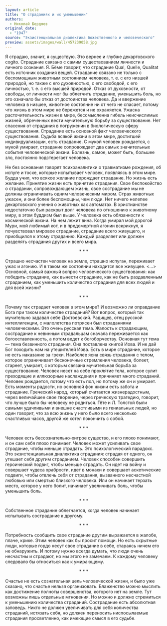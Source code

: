 ```yaml
---
layout: article
title: "О страданиях и их уменьшении"
authors:
  - Николай Бердяев
original_date:
  - "1947"
source: "Экзистенциальная диалектика божественного и человеческого"
preview: assets/images/wall/457239058.jpg
---
```

Я страдаю, значит, я существую. Это вернее и глубже декартовского cogito. Страдание связано с самим существованием личности и личного сознания. Я. Бёме говорит, что страдание Qual, Quelle, Qualitat есть источник создания вещей. Страдание связано не только с беспомощным животным состоянием человека, т. е. с его низшей природой, но также с его духовностью, с его свободой, с его личностью, т. е. с его высшей природой. Отказ от духовности, от свободы, от личности мог бы облегчить страдание, уменьшить боль, но это означало бы отказ от достоинства человека. Да и ввержение человека в низшее, животное состояние ни от чего не спасает, потому что жизнь в этом мире не бережется и не охраняется. Ужасна расточительность жизни в мире, бессмысленна гибель неисчислимых жизней, обреченных вести мучительную борьбу за существование. Нет спасения от страдания в погружении в биологическую сферу существования. Страдание есть основной факт человеческого существования. Судьба всякой жизни в этом мире, достигшей индивидуализации, есть страдание. С мукой человек рождается, с мукой умирает, страдание сопровождает два самых значительных события человеческой жизни. Болезнь, самое, может быть, большее зло, постоянно подстерегает человека.

Не без основания говорят психоаналитики о травматизме рождения, об испуге и тоске, которые испытывает человек, появляясь в этом мире. Будда учил, что всякое желание порождает страдание. Но жизнь есть желание. Принятие жизни есть принятие страдания. Свое беспокойство о страдании, сопровождающем жизнь, свое сострадание мы не должны ограничивать одним человеческим миром. Страх животных ужасен, и они более беспомощны, чем люди. Нет ничего нелепее декартовского учения о животных как автоматах. В христианстве недостаточно был раскрыт долг человека по отношению к животному миру, в этом буддизм был выше. У человека есть обязанности к космической жизни. На нем лежит вина. Когда умирал мой дорогой Мури, мой любимый кот, и в предсмертной агонии вскрикнул, я почувствовал мировое страдание, страдание всего живущего, и приобщился к этому страданию. Каждый разделяет или должен разделять страдания других и всего мира.

<center>* * *</center>

Страшно несчастен человек на земле, страшно испуган, переживает ужас и агонию. И в таком же состоянии находится все живущее. <…> Основной, самый важный вопрос человеческого существования: как победить страдание, как вынести страдание, как не быть раздавленным страданием, как уменьшить количество страдания для всех людей и для всей жизни?

<center>* * *</center>

Почему так страдает человек в этом мире? И возможно ли оправдание Бога при таком количестве страданий? Вот вопрос, который так мучительно задавал себе Достоевский. Радищев, отец русской интеллигенции, с малолетства потрясен был страданиями человеческими. Это очень русская тема. Жалость к страдающим, сострадание к невинным страдальцам сначала переживается как богооставленность, а потом ведет к богоборчеству. Основная тут тема — тема безвинного страдания. Она поставлена книгой Иова. И не дай Бог походить нам на утешителей Иова. Есть в мире страдание, которое не есть наказание за грехи. Наиболее ясна связь страдания с телом, которое ограничивает бесконечные стремления человека, болеет, стареет, умирает, с которым связана мучительная борьба за существование. Человек несет на себе проклятие тела, которое сулит преходящие и иллюзорные наслаждения и причиняет много страданий. Человек рождается, потому что есть пол, но потому же он и умирает. Есть моменты радости, но основной фон жизни есть забота и страдание. Греческий народ, который считается жизнерадостным, через величайшее свое творение, через греческую трагедию, говорит, что лучше было бы человеку не родиться. Гёте и Л. Толстой были самыми удачливыми и внешне счастливыми из гениальных людей, но один говорит, что за всю жизнь у него было всего несколько счастливых часов, другой же хотел покончить с собой.

<center>* * *</center>

Человек есть бессознательно-хитрое существо, и его плохо понимают, и он сам себя плохо понимает. Человек может усиливать свое страдание, чтобы меньше страдать. Это психологический парадокс. Это экзистенциальная диалектика страдания: страдая от одного, он утешает себя другим страданием. Человек способен совершить героический подвиг, чтобы меньше страдать. Он идет на войну и совершает чудеса храбрости, идет в монахи и совершает аскетические подвиги, чтобы отвлечь себя от страдания, вызванного несчастной любовью или смертью близкого человека. Или он начинает терзать место, которое у него болит, начинает увеличивать боль, чтобы уменьшить боль.

<center>* * *</center>

Собственное страдание облегчается, когда человек начинает испытывать сострадание к другому.

<center>* * *</center>

Потребность сообщить свое страдание другим выражается в жалобе, плаче, крике. Этим человек как бы просит помощи. Но есть скрытные люди, которые гордо несут свое страдание в себе, стараясь ничем его не обнаружить. И потому нужно всегда думать, что люди очень несчастны и страдают, но мы этого не замечаем. К каждому человеку следовало бы относиться как к умирающему.

<center>* * *</center>

Счастье не есть сознательная цель человеческой жизни, и было уже сказано, что счастье нельзя организовать. Блаженство можно мыслить как достижение полноты совершенства, которого нет на земле. Тут возможны лишь отдельные мгновения. Но можно и должно стремиться к уменьшению количества страданий. Сострадание есть абсолютная заповедь. Никто не должен увеличивать для себя количества страданий, истязать себя, но должен переносить ниспосылаемые страдания просветленно, как имеющие смысл в его судьбе.
